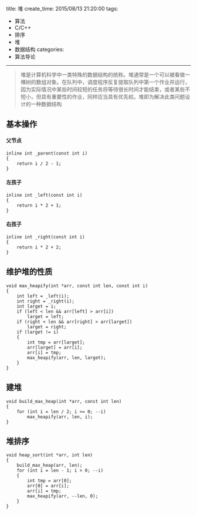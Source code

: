 title: 堆
create_time: 2015/08/13 21:20:00
tags:
- 算法
- C/C++
- 排序
- 堆
- 数据结构
categories:
- 算法导论

---
>堆是计算机科学中一类特殊的数据结构的统称。堆通常是一个可以被看做一棵树的数组对象。在队列中，调度程序反复提取队列中第一个作业并运行，因为实际情况中某些时间较短的任务将等待很长时间才能结束，或者某些不短小，但具有重要性的作业，同样应当具有优先权。堆即为解决此类问题设计的一种数据结构

## 基本操作
#### 父节点
	inline int _parent(const int i)
	{
	    return i / 2 - 1;
	}
#### 左孩子
	inline int _left(const int i)
	{
	    return i * 2 + 1;
	}
#### 右孩子
	inline int _right(const int i)
	{
	    return i * 2 + 2;
	}

## 维护堆的性质
	void max_heapify(int *arr, const int len, const int i)
	{
	    int left = _left(i);
	    int right = _right(i);
	    int larget = i;
	    if (left < len && arr[left] > arr[i])
	        larget = left;
	    if (right < len && arr[right] > arr[larget])
	        larget = right;
	    if (larget != i)
	    {
	        int tmp = arr[larget];
	        arr[larget] = arr[i];
	        arr[i] = tmp;
	        max_heapify(arr, len, larget);
	    }
	}
## 建堆
	void build_max_heap(int *arr, const int len)
	{
	    for (int i = len / 2; i >= 0; --i)
	        max_heapify(arr, len, i);
	}
## 堆排序
	void heap_sort(int *arr, int len)
	{
	    build_max_heap(arr, len);
	    for (int i = len - 1; i > 0; --i)
	    {
	        int tmp = arr[0];
	        arr[0] = arr[i];
	        arr[i] = tmp;
	        max_heapify(arr, --len, 0);
	    }
	}